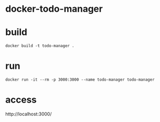 docker-todo-manager
====

# build

```
docker build -t todo-manager .
```

# run

```
docker run -it --rm -p 3000:3000 --name todo-manager todo-manager
```

# access

http://localhost:3000/

